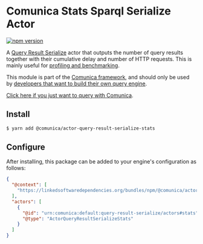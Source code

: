 # Comunica Stats Sparql Serialize Actor

[![npm version](https://badge.fury.io/js/%40comunica%2Factor-query-result-serialize-stats.svg)](https://www.npmjs.com/package/@comunica/actor-query-result-serialize-stats)

A [Query Result Serialize](https://github.com/comunica/comunica/tree/master/packages/bus-query-result-serialize) actor that outputs the number of query results together with their cumulative delay and number of HTTP requests.
This is mainly useful for [profiling and benchmarking](https://comunica.dev/docs/modify/benchmarking/).

This module is part of the [Comunica framework](https://github.com/comunica/comunica),
and should only be used by [developers that want to build their own query engine](https://comunica.dev/docs/modify/).

[Click here if you just want to query with Comunica](https://comunica.dev/docs/query/).

## Install

```bash
$ yarn add @comunica/actor-query-result-serialize-stats
```

## Configure

After installing, this package can be added to your engine's configuration as follows:
```json
{
  "@context": [
    "https://linkedsoftwaredependencies.org/bundles/npm/@comunica/actor-query-result-serialize-stats/^4.0.0/components/context.jsonld"
  ],
  "actors": [
    {
      "@id": "urn:comunica:default:query-result-serialize/actors#stats",
      "@type": "ActorQueryResultSerializeStats"
    }
  ]
}
```
